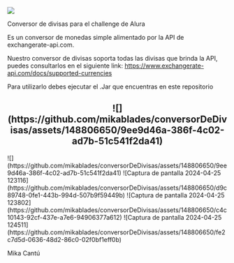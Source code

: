<p align="left">
   <img src="https://img.shields.io/badge/STATUS-EN%20DESAROLLO-green">
   </p>
Conversor de divisas para el challenge de Alura

Es un conversor de monedas simple alimentado por la API de exchangerate-api.com.

Nuestro conversor de divisas soporta todas las divisas que brinda la API, puedes consultarlos en el siguiente link:
https://www.exchangerate-api.com/docs/supported-currencies

Para utilizarlo debes ejecutar el .Jar que encuentras en este repositorio
<h2 align="center">![](https://github.com/mikablades/conversorDeDivisas/assets/148806650/9ee9d46a-386f-4c02-ad7b-51c541f2da41)</h2>
![](https://github.com/mikablades/conversorDeDivisas/assets/148806650/9ee9d46a-386f-4c02-ad7b-51c541f2da41)
![Captura de pantalla 2024-04-25 123116](https://github.com/mikablades/conversorDeDivisas/assets/148806650/d9c89748-0fe1-443b-994d-507b9f59449b)
![Captura de pantalla 2024-04-25 123802](https://github.com/mikablades/conversorDeDivisas/assets/148806650/c4c10143-92cf-437e-a7e6-94906377a612)
![Captura de pantalla 2024-04-25 124511](https://github.com/mikablades/conversorDeDivisas/assets/148806650/fe2c7d5d-0636-48d2-86c0-02f0bf1eff0b)

Mika Cantú

